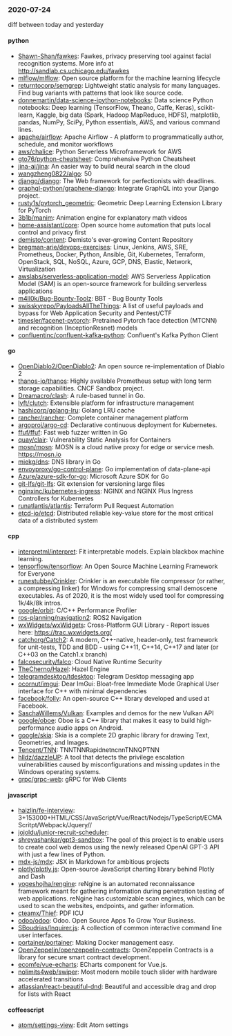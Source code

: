 ### 2020-07-24
diff between today and yesterday

#### python
* [Shawn-Shan/fawkes](https://github.com/Shawn-Shan/fawkes): Fawkes, privacy preserving tool against facial recognition systems. More info at http://sandlab.cs.uchicago.edu/fawkes
* [mlflow/mlflow](https://github.com/mlflow/mlflow): Open source platform for the machine learning lifecycle
* [returntocorp/semgrep](https://github.com/returntocorp/semgrep): Lightweight static analysis for many languages. Find bug variants with patterns that look like source code.
* [donnemartin/data-science-ipython-notebooks](https://github.com/donnemartin/data-science-ipython-notebooks): Data science Python notebooks: Deep learning (TensorFlow, Theano, Caffe, Keras), scikit-learn, Kaggle, big data (Spark, Hadoop MapReduce, HDFS), matplotlib, pandas, NumPy, SciPy, Python essentials, AWS, and various command lines.
* [apache/airflow](https://github.com/apache/airflow): Apache Airflow - A platform to programmatically author, schedule, and monitor workflows
* [aws/chalice](https://github.com/aws/chalice): Python Serverless Microframework for AWS
* [gto76/python-cheatsheet](https://github.com/gto76/python-cheatsheet): Comprehensive Python Cheatsheet
* [jina-ai/jina](https://github.com/jina-ai/jina): An easier way to build neural search in the cloud
* [wangzheng0822/algo](https://github.com/wangzheng0822/algo): 50
* [django/django](https://github.com/django/django): The Web framework for perfectionists with deadlines.
* [graphql-python/graphene-django](https://github.com/graphql-python/graphene-django): Integrate GraphQL into your Django project.
* [rusty1s/pytorch_geometric](https://github.com/rusty1s/pytorch_geometric): Geometric Deep Learning Extension Library for PyTorch
* [3b1b/manim](https://github.com/3b1b/manim): Animation engine for explanatory math videos
* [home-assistant/core](https://github.com/home-assistant/core):  Open source home automation that puts local control and privacy first
* [demisto/content](https://github.com/demisto/content): Demisto's ever-growing Content Repository
* [bregman-arie/devops-exercises](https://github.com/bregman-arie/devops-exercises): Linux, Jenkins, AWS, SRE, Prometheus, Docker, Python, Ansible, Git, Kubernetes, Terraform, OpenStack, SQL, NoSQL, Azure, GCP, DNS, Elastic, Network, Virtualization
* [awslabs/serverless-application-model](https://github.com/awslabs/serverless-application-model): AWS Serverless Application Model (SAM) is an open-source framework for building serverless applications
* [m4ll0k/Bug-Bounty-Toolz](https://github.com/m4ll0k/Bug-Bounty-Toolz): BBT - Bug Bounty Tools
* [swisskyrepo/PayloadsAllTheThings](https://github.com/swisskyrepo/PayloadsAllTheThings): A list of useful payloads and bypass for Web Application Security and Pentest/CTF
* [timesler/facenet-pytorch](https://github.com/timesler/facenet-pytorch): Pretrained Pytorch face detection (MTCNN) and recognition (InceptionResnet) models
* [confluentinc/confluent-kafka-python](https://github.com/confluentinc/confluent-kafka-python): Confluent's Kafka Python Client

#### go
* [OpenDiablo2/OpenDiablo2](https://github.com/OpenDiablo2/OpenDiablo2): An open source re-implementation of Diablo 2
* [thanos-io/thanos](https://github.com/thanos-io/thanos): Highly available Prometheus setup with long term storage capabilities. CNCF Sandbox project.
* [Dreamacro/clash](https://github.com/Dreamacro/clash): A rule-based tunnel in Go.
* [lyft/clutch](https://github.com/lyft/clutch): Extensible platform for infrastructure management
* [hashicorp/golang-lru](https://github.com/hashicorp/golang-lru): Golang LRU cache
* [rancher/rancher](https://github.com/rancher/rancher): Complete container management platform
* [argoproj/argo-cd](https://github.com/argoproj/argo-cd): Declarative continuous deployment for Kubernetes.
* [ffuf/ffuf](https://github.com/ffuf/ffuf): Fast web fuzzer written in Go
* [quay/clair](https://github.com/quay/clair): Vulnerability Static Analysis for Containers
* [mosn/mosn](https://github.com/mosn/mosn): MOSN is a cloud native proxy for edge or service mesh. https://mosn.io
* [miekg/dns](https://github.com/miekg/dns): DNS library in Go
* [envoyproxy/go-control-plane](https://github.com/envoyproxy/go-control-plane): Go implementation of data-plane-api
* [Azure/azure-sdk-for-go](https://github.com/Azure/azure-sdk-for-go): Microsoft Azure SDK for Go
* [git-lfs/git-lfs](https://github.com/git-lfs/git-lfs): Git extension for versioning large files
* [nginxinc/kubernetes-ingress](https://github.com/nginxinc/kubernetes-ingress): NGINX and NGINX Plus Ingress Controllers for Kubernetes
* [runatlantis/atlantis](https://github.com/runatlantis/atlantis): Terraform Pull Request Automation
* [etcd-io/etcd](https://github.com/etcd-io/etcd): Distributed reliable key-value store for the most critical data of a distributed system

#### cpp
* [interpretml/interpret](https://github.com/interpretml/interpret): Fit interpretable models. Explain blackbox machine learning.
* [tensorflow/tensorflow](https://github.com/tensorflow/tensorflow): An Open Source Machine Learning Framework for Everyone
* [runestubbe/Crinkler](https://github.com/runestubbe/Crinkler): Crinkler is an executable file compressor (or rather, a compressing linker) for Windows for compressing small demoscene executables. As of 2020, it is the most widely used tool for compressing 1k/4k/8k intros.
* [google/orbit](https://github.com/google/orbit): C/C++ Performance Profiler
* [ros-planning/navigation2](https://github.com/ros-planning/navigation2): ROS2 Navigation
* [wxWidgets/wxWidgets](https://github.com/wxWidgets/wxWidgets): Cross-Platform GUI Library - Report issues here: https://trac.wxwidgets.org/
* [catchorg/Catch2](https://github.com/catchorg/Catch2): A modern, C++-native, header-only, test framework for unit-tests, TDD and BDD - using C++11, C++14, C++17 and later (or C++03 on the Catch1.x branch)
* [falcosecurity/falco](https://github.com/falcosecurity/falco): Cloud Native Runtime Security
* [TheCherno/Hazel](https://github.com/TheCherno/Hazel): Hazel Engine
* [telegramdesktop/tdesktop](https://github.com/telegramdesktop/tdesktop): Telegram Desktop messaging app
* [ocornut/imgui](https://github.com/ocornut/imgui): Dear ImGui: Bloat-free Immediate Mode Graphical User interface for C++ with minimal dependencies
* [facebook/folly](https://github.com/facebook/folly): An open-source C++ library developed and used at Facebook.
* [SaschaWillems/Vulkan](https://github.com/SaschaWillems/Vulkan): Examples and demos for the new Vulkan API
* [google/oboe](https://github.com/google/oboe): Oboe is a C++ library that makes it easy to build high-performance audio apps on Android.
* [google/skia](https://github.com/google/skia): Skia is a complete 2D graphic library for drawing Text, Geometries, and Images.
* [Tencent/TNN](https://github.com/Tencent/TNN): TNNTNNRapidnetncnnTNNQPTNN
* [hlldz/dazzleUP](https://github.com/hlldz/dazzleUP): A tool that detects the privilege escalation vulnerabilities caused by misconfigurations and missing updates in the Windows operating systems.
* [grpc/grpc-web](https://github.com/grpc/grpc-web): gRPC for Web Clients

#### javascript
* [haizlin/fe-interview](https://github.com/haizlin/fe-interview):  3+153000+HTML/CSS/JavaScript/Vue/React/Nodejs/TypeScript/ECMAScritpt/Webpack/Jquery//
* [jojoldu/junior-recruit-scheduler](https://github.com/jojoldu/junior-recruit-scheduler):    
* [shreyashankar/gpt3-sandbox](https://github.com/shreyashankar/gpt3-sandbox): The goal of this project is to enable users to create cool web demos using the newly released OpenAI GPT-3 API with just a few lines of Python.
* [mdx-js/mdx](https://github.com/mdx-js/mdx): JSX in Markdown for ambitious projects
* [plotly/plotly.js](https://github.com/plotly/plotly.js): Open-source JavaScript charting library behind Plotly and Dash
* [yogeshojha/rengine](https://github.com/yogeshojha/rengine): reNgine is an automated reconnaissance framework meant for gathering information during penetration testing of web applications. reNgine has customizable scan engines, which can be used to scan the websites, endpoints, and gather information.
* [cteamx/Thief](https://github.com/cteamx/Thief): PDF ICU
* [odoo/odoo](https://github.com/odoo/odoo): Odoo. Open Source Apps To Grow Your Business.
* [SBoudrias/Inquirer.js](https://github.com/SBoudrias/Inquirer.js): A collection of common interactive command line user interfaces.
* [portainer/portainer](https://github.com/portainer/portainer): Making Docker management easy.
* [OpenZeppelin/openzeppelin-contracts](https://github.com/OpenZeppelin/openzeppelin-contracts): OpenZeppelin Contracts is a library for secure smart contract development.
* [ecomfe/vue-echarts](https://github.com/ecomfe/vue-echarts): ECharts component for Vue.js.
* [nolimits4web/swiper](https://github.com/nolimits4web/swiper): Most modern mobile touch slider with hardware accelerated transitions
* [atlassian/react-beautiful-dnd](https://github.com/atlassian/react-beautiful-dnd): Beautiful and accessible drag and drop for lists with React

#### coffeescript
* [atom/settings-view](https://github.com/atom/settings-view):  Edit Atom settings
